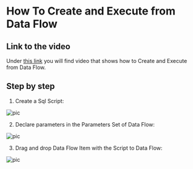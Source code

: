 
# How To Create and Execute from Data Flow


## Link to the video

Under [this link](https://profitbasedocs.blob.core.windows.net/videos/SQL%20Script%20-%20Create%20and%20execute%20from%20Data%20Flow.mp4) you will find video that shows how to Create and Execute from Data Flow.
<br/>


## Step by step


1.  Create a Sql Script:

![pic](https://profitbasedocs.blob.core.windows.net/images/HTsqlS%20(1).png)

2. Declare parameters in the Parameters Set of Data Flow:

![pic](https://profitbasedocs.blob.core.windows.net/images/HTsqlS%20(2).png)

3. Drag and drop Data Flow Item with the Script to Data Flow:

![pic](https://profitbasedocs.blob.core.windows.net/images/HTsqlS%20(3).png)
